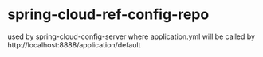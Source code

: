# spring-cloud-ref-config-repo
used by spring-cloud-config-server where application.yml will be called by http://localhost:8888/application/default